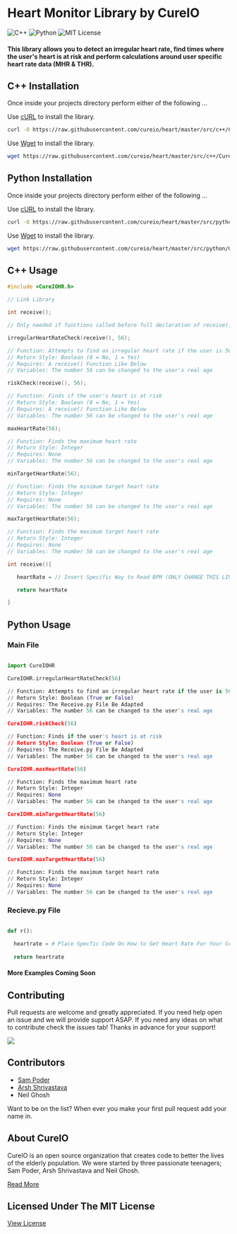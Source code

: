
# Heart Monitor Library by CureIO

![C++](https://img.shields.io/badge/Built%20For%3A-C%2B%2B-blue.svg?style=for-the-badge&logo=cplusplus)
![Python](https://img.shields.io/badge/Built%20For-Python-yellow.svg?style=for-the-badge)
![MIT License](https://img.shields.io/badge/License-MIT-brightgreen.svg?style=for-the-badge)



#### This library allows you to detect an irregular heart rate, find times where the user's heart is at risk and perform calculations around user specific heart rate data (MHR & THR).



## C++ Installation

Once inside your projects directory perform either of the following ...

Use [ cURL](https://curl.haxx.se/) to install the library.

```bash
curl -O https://raw.githubusercontent.com/cureio/heart/master/src/c++/CureIOHR.h
```

Use [ Wget](https://www.gnu.org/software/wget/) to install the library.

```bash
wget https://raw.githubusercontent.com/cureio/heart/master/src/c++/CureIOHR.h
```

## Python Installation

Once inside your projects directory perform either of the following ...

Use [ cURL](https://curl.haxx.se/) to install the library.

```bash
curl -O https://raw.githubusercontent.com/cureio/heart/master/src/python/CureIOHR.py -O https://raw.githubusercontent.com/cureio/heart/master/src/python/Receive.py
```

Use [ Wget](https://www.gnu.org/software/wget/) to install the library.

```bash
wget https://raw.githubusercontent.com/cureio/heart/master/src/python/CureIOHR.py  https://raw.githubusercontent.com/cureio/heart/master/src/python/Receive.py
```

## C++ Usage

```cpp
#include <CureIOHR.h> 

// Link Library

int receive();

// Only needed if functions called before full declaration of receive()

irregularHeartRateCheck(receive(), 56); 

// Function: Attempts to find an irregular heart rate if the user is 56. 
// Return Style: Boolean (0 = No, 1 = Yes)
// Requires: A receive() Function Like Below
// Variables: The number 56 can be changed to the user's real age

riskCheck(receive(), 56);

// Function: Finds if the user's heart is at risk
// Return Style: Boolean (0 = No, 1 = Yes)
// Requires: A receive() Function Like Below
// Variables: The number 56 can be changed to the user's real age

maxHeartRate(56);

// Function: Finds the maximum heart rate
// Return Style: Integer
// Requires: None
// Variables: The number 56 can be changed to the user's real age

minTargetHeartRate(56);

// Function: Finds the minimum target heart rate
// Return Style: Integer
// Requires: None
// Variables: The number 56 can be changed to the user's real age

maxTargetHeartRate(56);

// Function: Finds the maximum target heart rate
// Return Style: Integer
// Requires: None
// Variables: The number 56 can be changed to the user's real age

int receive(){

   heartRate = // Insert Specific Way to Read BPM (ONLY CHANGE THIS LINE)

   return heartRate

}

```
## Python Usage

### Main File

```python

import CureIOHR

CureIOHR.irregularHeartRateCheck(56) 

// Function: Attempts to find an irregular heart rate if the user is 56. 
// Return Style: Boolean (True or False)
// Requires: The Receive.py File Be Adapted
// Variables: The number 56 can be changed to the user's real age

CureIOHR.riskCheck(56)

// Function: Finds if the user's heart is at risk
// Return Style: Boolean (True or False)
// Requires: The Receive.py File Be Adapted
// Variables: The number 56 can be changed to the user's real age

CureIOHR.maxHeartRate(56)

// Function: Finds the maximum heart rate
// Return Style: Integer
// Requires: None
// Variables: The number 56 can be changed to the user's real age

CureIOHR.minTargetHeartRate(56)

// Function: Finds the minimum target heart rate
// Return Style: Integer
// Requires: None
// Variables: The number 56 can be changed to the user's real age

CureIOHR.maxTargetHeartRate(56)

// Function: Finds the maximum target heart rate
// Return Style: Integer
// Requires: None
// Variables: The number 56 can be changed to the user's real age

```

### Recieve.py File

```python

def r():

  heartrate = # Place Specfic Code On How to Get Heart Rate For Your Certain Device
  
  return heartrate

```

#### More Examples Coming Soon
## Contributing
Pull requests are welcome and greatly appreciated. If you need help open an issue and we will provide support ASAP. If you need any ideas on what to contribute check the issues tab! Thanks in advance for your support!

![](https://s3.amazonaws.com/one_org_international/international/media/international/2015/11/06135444/tank-you-gif.gif)

## Contributors
 - [Sam Poder](https://github.com/sampoder)
 - [Arsh Shrivastava](https://github.com/Arshshrivastava)
 - Neil Ghosh

Want to be on the list? When ever you make your first pull request add your name in. 

## About CureIO
CureIO is an open source organization that creates code to better the lives of the elderly population. We were started by three passionate teenagers; Sam Poder, Arsh Shrivastava and Neil Ghosh.

[Read More](https://github.com/cureio/heart/blob/master/ABOUT_US.md)

## Licensed Under The MIT License
[View License](https://github.com/cureio/heart/blob/master/LICENSE)

